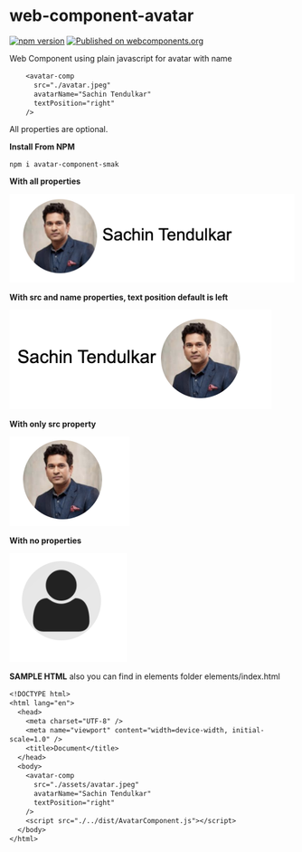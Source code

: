 # web-component-avatar

[![npm version](http://img.shields.io/npm/v/avatar-component-smak.svg?style=flat)](https://npmjs.org/package/avatar-component-smak "View this project on npm") [![Published on webcomponents.org](https://img.shields.io/badge/webcomponents.org-published-blue.svg)](https://www.webcomponents.org/element/avatar-component-smak)

Web Component using plain javascript for avatar with name

```
    <avatar-comp
      src="./avatar.jpeg"
      avatarName="Sachin Tendulkar"
      textPosition="right"
    />
```

All properties are optional.

**Install From NPM**

```
npm i avatar-component-smak
```

**With all properties**

![alt text](https://github.com/ShaileshMak/web-component-avatar/blob/master/readme-assets/righttextavatar.png?raw=true "avatar web component with text position on right")

**With src and name properties, text position default is left**

![alt text](https://github.com/ShaileshMak/web-component-avatar/blob/master/readme-assets/lefttextavatar.png?raw=true "avatar web component with default text position on left")

**With only src property**

![alt text](https://github.com/ShaileshMak/web-component-avatar/blob/master/readme-assets/notextavatar.png?raw=true "avatar web component with no text")

**With no properties**

![alt text](https://github.com/ShaileshMak/web-component-avatar/blob/master/readme-assets/defautlavatar.png?raw=true "avatar web component with no text")

**SAMPLE HTML**
also you can find in elements folder elements/index.html

```
<!DOCTYPE html>
<html lang="en">
  <head>
    <meta charset="UTF-8" />
    <meta name="viewport" content="width=device-width, initial-scale=1.0" />
    <title>Document</title>
  </head>
  <body>
    <avatar-comp
      src="./assets/avatar.jpeg"
      avatarName="Sachin Tendulkar"
      textPosition="right"
    />
    <script src="./../dist/AvatarComponent.js"></script>
  </body>
</html>
```
